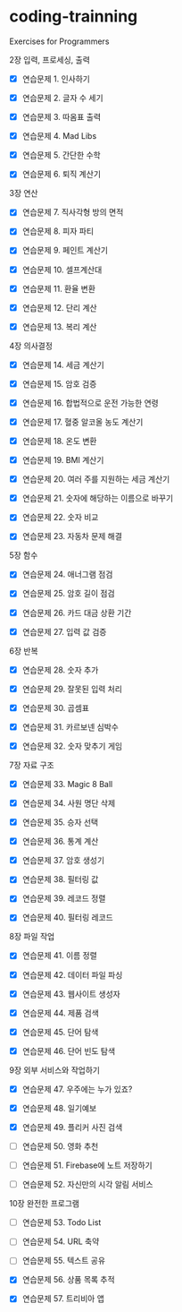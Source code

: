 # coding-trainning
Exercises for Programmers

2장 입력, 프로세싱, 출력   
- [x] 연습문제 1. 인사하기   
- [x] 연습문제 2. 글자 수 세기  
- [x] 연습문제 3. 따옴표 출력  
  
- [x] 연습문제 4. Mad Libs  
- [x] 연습문제 5. 간단한 수학    
- [x] 연습문제 6. 퇴직 계산기   

 
3장 연산 

- [x] 연습문제 7. 직사각형 방의 면적  
- [x] 연습문제 8. 피자 파티  
- [x] 연습문제 9. 페인트 계산기  
  
- [x] 연습문제 10. 셀프계산대  
- [x] 연습문제 11. 환율 변환  
- [x] 연습문제 12. 단리 계산  
- [x] 연습문제 13. 복리 계산  


4장 의사결정  
- [x] 연습문제 14. 세금 계산기  
- [x] 연습문제 15. 암호 검증  
  
- [x] 연습문제 16. 합법적으로 운전 가능한 연령  
- [x] 연습문제 17. 혈중 알코올 농도 계산기 
  
- [x] 연습문제 18. 온도 변환  
- [x] 연습문제 19. BMI 계산기  
  
- [x] 연습문제 20. 여러 주를 지원하는 세금 계산기  
- [x] 연습문제 21. 숫자에 해당하는 이름으로 바꾸기  
  
- [x] 연습문제 22. 숫자 비교  
- [x] 연습문제 23. 자동차 문제 해결  


5장 함수 

- [x] 연습문제 24. 애너그램 점검  
- [x] 연습문제 25. 암호 길이 점검  
  
- [x] 연습문제 26. 카드 대금 상환 기간  
- [x] 연습문제 27. 입력 값 검증  

  

6장 반복 

- [x] 연습문제 28. 숫자 추가  
- [x] 연습문제 29. 잘못된 입력 처리  
  
- [x] 연습문제 30. 곱셈표  
- [x] 연습문제 31. 카르보넨 심박수  
  
- [x] 연습문제 32. 숫자 맞추기 게임  


7장 자료 구조  

- [x] 연습문제 33. Magic 8 Ball  
- [x] 연습문제 34. 사원 명단 삭제  
  
- [x] 연습문제 35. 승자 선택  
- [x] 연습문제 36. 통계 계산  
  
- [x] 연습문제 37. 암호 생성기  
- [x] 연습문제 38. 필터링 값  
  
- [x] 연습문제 39. 레코드 정렬  
- [x] 연습문제 40. 필터링 레코드  

  

8장 파일 작업   

- [x] 연습문제 41. 이름 정렬   
- [x] 연습문제 42. 데이터 파일 파싱  
  
- [x] 연습문제 43. 웹사이트 생성자  
- [x] 연습문제 44. 제품 검색  
  
- [x] 연습문제 45. 단어 탐색  
- [x] 연습문제 46. 단어 빈도 탐색  

  

9장 외부 서비스와 작업하기  

- [x] 연습문제 47. 우주에는 누가 있죠?  
- [x] 연습문제 48. 일기예보  
  
- [x] 연습문제 49. 플리커 사진 검색  
- [ ] 연습문제 50. 영화 추천  
  
- [ ] 연습문제 51. Firebase에 노트 저장하기  
- [ ] 연습문제 52. 자신만의 시각 알림 서비스  

  

10장 완전한 프로그램 

- [ ] 연습문제 53. Todo List  
- [ ] 연습문제 54. URL 축약  
  
- [ ] 연습문제 55. 텍스트 공유  
- [x] 연습문제 56. 상품 목록 추적  
  
- [x] 연습문제 57. 트리비아 앱  
